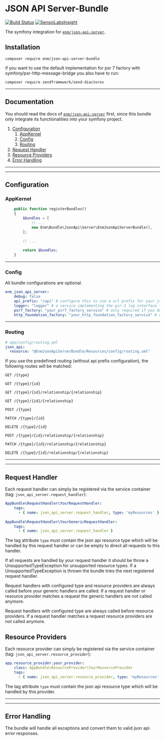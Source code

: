 JSON API Server-Bundle
======================
[![Build Status](https://travis-ci.org/eosnewmedia/JSON-API-Server-Bundle.svg?branch=master)](https://travis-ci.org/eosnewmedia/JSON-API-Server-Bundle)
[![SensioLabsInsight](https://insight.sensiolabs.com/projects/56e6d8ea-6f12-45e6-8c2c-c8a75c8a65c7/mini.png)](https://insight.sensiolabs.com/projects/56e6d8ea-6f12-45e6-8c2c-c8a75c8a65c7)

The symfony integration for [`enm/json-api-server`](https://eosnewmedia.github.io/JSON-API-Server/).

## Installation

    composer require enm/json-api-server-bundle

if you want to use the default implementation for psr 7 factory with symfony/psr-http-message-bridge you also have to run:

    composer require zendframework/zend-diactoros

*****

## Documentation
You should read the docs of [`enm/json-api-server`](https://eosnewmedia.github.io/JSON-API-Server/) first,
since this bundle only integrate its functionalities into your symfony project.

1. [Configuration](#configuration)
    1. [AppKernel](#appkernel)
    1. [Config](#config)
    1. [Routing](#routing)
1. [Request Handler](#request-handler)
1. [Resource Providers](#resource-providers)
1. [Error Handling](#error-handling)

*****
*****

## Configuration

### AppKernel

```php
    public function registerBundles()
    {
        $bundles = [
            // ...
            new Enm\Bundle\JsonApi\Server\EnmJsonApiServerBundle(),
        ];
        
        // ...
        
        return $bundles;
    }
```

*****

### Config
All bundle configurations are optional.

```yaml
enm_json_api_server:
    debug: false
    api_prefix: "/api" # configure this to use a url prefix for your json api routes: e.g. /api/{type}
    logger: "logger" # a service implementing the psr-3 log interface to log exceptions and debug messages
    psr7_factory: "your_psr7_factory_service" # only required if you do not want to use "zend-diactoros" for symfony request/response converting
    http_foundation_factory: "your_http_foundation_factory_service" # only required if you do not want to use the default implementation shipped with "symfony/psr-http-message-bridge"
```

*****

### Routing

```yaml
# app/config/routing.yml
json_api:
  resource: "@EnmJsonApiServerBundle/Resources/config/routing.xml"
```

If you use the predefined routing (without api prefix configuration), the following routes will be matched:

    GET /{type}
    
    GET /{type}/{id}
    
    GET /{type}/{id}/relationship/{relationship}
    
    GET /{type}/{id}/{relationship}
    
    POST /{type}
    
    PATCH /{type}/{id}
    
    DELETE /{type}/{id}
    
    POST /{type}/{id}/relationship/{relationship}
    
    PATCH /{type}/{id}/relationship/{relationship}
    
    DELETE /{type}/{id}/relationship/{relationship}

*****
*****

## Request Handler
Each request handler can simply be registered via the service container (tag: `json_api_server.request_handler`):

```yml
AppBundle\RequestHandler\YourRequestHandler:
    tags:
      - { name: json_api_server.request_handler, type: 'myResources' }
      
AppBundle\RequestHandler\YourGenericRequestHandler:
    tags:
      - { name: json_api_server.request_handler }
```

The tag attribute `type` must contain the json api resource type which will be handled by this request handler or can 
be empty to direct all requests to this handler.

If all requests are handled by your request handler it should be throw a UnsupportedTypeException for unsupported 
resource types. If a UnsupportedTypeException is thrown the bundle tries the next registered request handler.

Request handlers with configured type and resource providers are always called before your generic handlers are called.
If a request handler or resource provider matches a request the generic handlers are not called anymore.

Request handlers with configured type are always called before resource providers.
If a request handler matches a request resource providers are not called anymore.

## Resource Providers
Each resource provider can simply be registered via the service container (tag: `json_api_server.resource_provider`):

```yml
app.resource_provider.your_provider:
    class: AppBundle\ResourceProvider\YourResourceProvider
    tags:
      - { name: json_api_server.resource_provider, type: 'myResources' }
```

The tag attribute `type` must contain the json api resource type which will be handled by this provider.

*****
*****

## Error Handling
The bundle will handle all exceptions and convert them to valid json api error responses.
